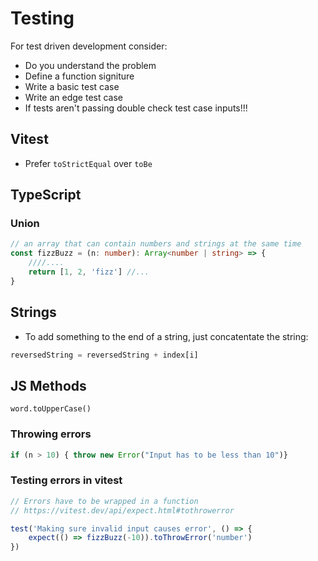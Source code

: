 # Testing 
For test driven development consider:
- Do you understand the problem
- Define a function signiture
- Write a basic test case
- Write an edge test case 
- If tests aren't passing double check test case inputs!!!

## Vitest 
- Prefer `toStrictEqual` over `toBe`

## TypeScript
### Union
```ts
// an array that can contain numbers and strings at the same time
const fizzBuzz = (n: number): Array<number | string> => {
    ////....
    return [1, 2, 'fizz'] //...
}

```

## Strings 

- To add something to the end of a string, just concatentate the string:

```js
reversedString = reversedString + index[i]
```

## JS Methods

`word.toUpperCase()`

### Throwing errors
```ts
if (n > 10) { throw new Error("Input has to be less than 10")}
```

### Testing errors in vitest
```ts
// Errors have to be wrapped in a function
// https://vitest.dev/api/expect.html#tothrowerror

test('Making sure invalid input causes error', () => {
    expect(() => fizzBuzz(-10)).toThrowError('number')
})
```
